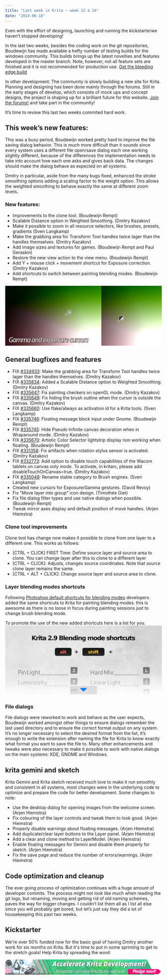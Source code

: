 ```yaml
---
title: "Last week in Krita — week 23 & 24"
date: "2014-06-18"
---
```


Even with the effort of designing, launching and running the kickstarterwe haven’t stopped developing!

In the last two weeks, besides the coding work on the git repositories, Boudewijn has made available a hefty number of testing builds for the windows community. This builds brings up the latest novelties and features developed in the master branch. Note, however, not all feature sets are finished and it is not recommended for production use. [Get the bleeding edge build](http://forum.kde.org/viewtopic.php?f=281&t=121434&start=15#p313091)

In other development: The community is slowly building a new site for Krita. Planning and designing has been done mainly through the forums. Still in the early stages of develop, which consists of mock ups and concept designs, the project is shaping up for a brilliant future for this website. [Join the forums!](http://forum.kde.org/viewforum.php?f=136) and take part in the community!

It’s time to review this last two weeks commited hard work.

## This week’s new features:

This was a busy period, Boudewijn worked pretty hard to improve the file saving dialog behavior. This is much more difficult than it sounds since every system uses a different file open/save dialog each one working slightly different, because of the differences the implementation needs to take into account how each one asks and gives back data. The changes should make the dialog behave as expected on all systems.

Dmitry in particular, aside from the many bugs fixed, enhanced the stroke smoothing options adding a scaling factor to the weight option. This allows the weighted smoothing to behave exactly the same at different zoom levels.

### New features:

- Improvements to the clone tool. (Boudewijn Rempt)
- Scalable Distance option in Weighted Smoothing. (Dmitry Kazakov)
- Make it possible to zoom in all resource selectors, like brushes, presets, gradients (Sven Langkamp)
- Make the grabbing area for Transform Tool handles twice lager than the handles themselves. (Dmitry Kazakov)
- Add image sizes and textures for games. (Boudewijn Rempt and Paul Geraskin)
- Restore the new view action to the view menu. (Boudewijn Rempt)
- Add Y + mouse click + movement shortcut for Exposure correction. (Dmitry Kazakov)
- Add shortcuts to switch between painting blending modes. (Boudewijn Rempt)

![Gamma and exposure new cursors](images/w23-gamma_exp-cursor.jpg)

## General bugfixes and features

- FIX [#334933](https://bugs.kde.org/show_bug.cgi?id=334933): Make the grabbing area for Transform Tool handles twice lager than the handles themselves. (Dmitry Kazakov)
- FIX [#335834](https://bugs.kde.org/show_bug.cgi?id=335834): Added a Scalable Distance option to Weighted Smoothing. (Dmitry Kazakov)
- FIX [#335647](https://bugs.kde.org/show_bug.cgi?id=335647): Fix painting checkers on openGL mode. (Dmitry Kazakov)
- FIX [#335649](https://bugs.kde.org/show_bug.cgi?id=335649): Fix hiding the brush outline when the cursor is outside the canvas. (Dmitry Kazakov)
- FIX [#335660](https://bugs.kde.org/show_bug.cgi?id=335660): Use flake/always as activation id for a Krita tools. (Sven Langkamp)
- FIX [#335746](https://bugs.kde.org/show_bug.cgi?id=335746): Floating message block input under Gnome. (Boudewijn Rempt)
- FIX [#335745](https://bugs.kde.org/show_bug.cgi?id=335745): Hide Pseudo Infinite canvas decoration when in Wraparound mode. (Dmitry Kazakov)
- FIX [#335670](https://bugs.kde.org/show_bug.cgi?id=335670): Artistic Color Selector lightstrip display non working when floating. (Boudewijn Rempt)
- FIX [#331358](https://bugs.kde.org/show_bug.cgi?id=331358): Fix artifacts when rotation stylus sensor is activated. (Dmitry Kazakov)
- FIX [#332773](https://bugs.kde.org/show_bug.cgi?id=332773): Add option to disable touch capabilities of the Wacom tablets on canvas only mode. To activate, in kritarc, please add disableTouchOnCanvas=true. (Dmitry Kazakov)
- FIX [#335048](https://bugs.kde.org/show_bug.cgi?id=335048): Rename stable category to Brush engines. (Sven Langkamp)
- Created new cursors for Exposure/Gamma gestures. (David Revoy)
- Fix "Move layer into group" icon design. (Timothée Giet)
- Fix file dialog filter types and use native dialogs when possible. (Boudewijn Rempt)
- Tweak mirror axes display and default position of move handles. (Arjen Hiemstra)

### Clone tool improvements

Clone tool has change now makes it possible to clone from one layer to a different one. This works as follows:

- \[CTRL + CLICK\] FIRST Time: Define source layer and source area to clone. You can change layer after this to clone to a different layer
- \[CTRL + CLICK\]: Adjusts, changes source coordinates. Note that source clone layer remains the same.
- \[CTRL + ALT + CLICK\]: Change source layer and source area to clone.

### Layer blending modes shortcuts

Following [Photoshop default shortcuts for blending modes](http://helpx.adobe.com/en/photoshop/using/default-keyboard-shortcuts.html#keys_for_blending_modes) developers added the same shortcuts to Krita for painting blending modes. this is awesome as there is no loose in focus during painting sessions just to change brush blending mode.

To promote the use of the new added shortcuts here is a list for you. [![Painting blending mode shortcuts](images/w23-blend-short-med_web.jpg)](https://krita.org/wp-content/uploads/2014/06/w23-blending-shortcuts_768.jpg)

### File dialogs

File dialogs were reworked to work and behave as the user expects, Boudewijn worked amongst other things to ensure dialogs remember the last used directory and to ensure the correct format output on any system. It’s no longer necessary to select the desired format from the list, it’s enough to write the extension after naming the file for Krita to know exactly what format you want to save the file to. Many other enhancements and tweaks were also necessary to make it possible to work with native dialogs on the main systems: KDE, GNOME and Windows.

## krita gemini and sketch

Krita Gemini and Krita sketch received much love to make it run smoothly and consistent in all systems, most changes were in the underlying code to optimize and prepare the code for better development. Some changes to note:

- Use the desktop dialog for opening images from the welcome screen. (Arjen Hiemstra)
- Fix colouring of the layer controls and tweak them to look good. (Arjen Hiemstra)
- Properly disable warnings about floating messages. (Arjen Hiemstra)
- Add duplicate/clear layer buttons to the Layer panel. (Arjen Hiemstra)
- Add a clear and clone method to LayerModel. (Arjen Hiemstra)
- Enable floating messages for Gemini and disable them properly for sketch. (Arjen Hiemstra)
- Fix the save page and reduce the number of errors/warnings. (Arjen Hiemstra)

## Code optimization and cleanup

The ever going process of optimization continues with a huge amount of developer commits. The process might not look like much when reading the git logs, but renaming, moving and getting rid of old naming schemes, paves the way for bigger changes. I couldn’t list them all as I list all else since you will probably get bored, but let’s just say they did a lot of housekeeping this past two weeks.

## Kickstarter

We're over 50% funded now for the basic goal of having Dmitry another work for six months on Krita. But it's time to put in some sprinting to get to the stretch goals! Help Krita by spreading the word:

[![](images/kickstarter-29-front-ban.png)](http://krita.org/kickstarter.php)
